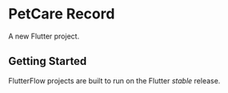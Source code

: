 # PetCare Record

A new Flutter project.

## Getting Started

FlutterFlow projects are built to run on the Flutter _stable_ release.
